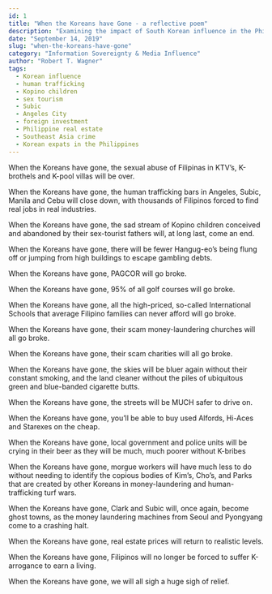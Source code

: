 ```yaml
---
id: 1
title: "When the Koreans have Gone - a reflective poem"
description: "Examining the impact of South Korean influence in the Philippines and what could happen if they were to leave."
date: "September 14, 2019"
slug: "when-the-koreans-have-gone"
category: "Information Sovereignty & Media Influence"
author: "Robert T. Wagner"
tags:
  - Korean influence
  - human trafficking
  - Kopino children
  - sex tourism
  - Subic
  - Angeles City
  - foreign investment
  - Philippine real estate
  - Southeast Asia crime
  - Korean expats in the Philippines
---
```


When the Koreans have gone, the sexual abuse of Filipinas in KTV’s, K-brothels and K-pool villas will be over.

When the Koreans have gone, the human trafficking bars in Angeles, Subic, Manila and Cebu will close down, with thousands of Filipinos forced to find real jobs in real industries.

When the Koreans have gone, the sad stream of Kopino children conceived and abandoned by their sex-tourist fathers will, at long last, come an end.

When the Koreans have gone, there will be fewer Hangug-eo’s being flung off or jumping from high buildings to escape gambling debts.

When the Koreans have gone, PAGCOR will go broke.

When the Koreans have gone, 95% of all golf courses will go broke.

When the Koreans have gone, all the high-priced, so-called International Schools that average Filipino families can never afford will go broke.

When the Koreans have gone, their scam money-laundering churches will all go broke.

When the Koreans have gone, their scam charities will all go broke.

When the Koreans have gone, the skies will be bluer again without their constant smoking, and the land cleaner without the piles of ubiquitous green and blue-banded cigarette butts.

When the Koreans have gone, the streets will be MUCH safer to drive on.

When the Koreans have gone, you’ll be able to buy used Alfords, Hi-Aces and Starexes on the cheap.

When the Koreans have gone, local government and police units will be crying in their beer as they will be much, much poorer without K-bribes

When the Koreans have gone, morgue workers will have much less to do without needing to identify the copious bodies of Kim’s, Cho’s, and Parks that are created by other Koreans in money-laundering and human-trafficking turf wars.

When the Koreans have gone, Clark and Subic will, once again, become ghost towns, as the money laundering machines from Seoul and Pyongyang come to a crashing halt.

When the Koreans have gone, real estate prices will return to realistic levels.

When the Koreans have gone, Filipinos will no longer be forced to suffer K-arrogance to earn a living.

When the Koreans have gone, we will all sigh a huge sigh of relief.
